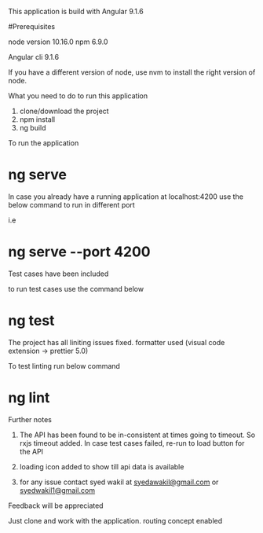 

This application is build with Angular 9.1.6

#Prerequisites

node version 10.16.0
npm 6.9.0

Angular cli 9.1.6

If you have a different version of node, use nvm to install the right version of node.


What you need to do to run this application

1. clone/download the project
2. npm install
3. ng build

To run the application 
# ng serve

In case you already have a running application at localhost:4200 use the below command to run in different port

i.e

# ng serve  --port 4200


Test cases have been included

to run test cases use the command below

# ng test

The project has all liniting issues fixed. formatter used (visual code extension -> prettier 5.0)

To test linting run below command
# ng lint


Further notes
1. The API has been found to be in-consistent at times going to timeout. So rxjs timeout added. In case test cases failed, re-run to load button for the API
2. loading icon added to show till api data is available

3. for any issue contact syed wakil at syedawakil@gmail.com or syedwakil1@gmail.com

Feedback will be appreciated


Just clone and work with the application. routing concept enabled
